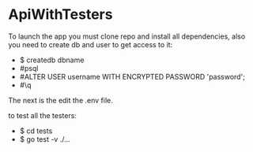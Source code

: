 # ApiWithTesters

To launch the app you must clone repo and install all dependencies, also you need to create db and user to get access to it:
- $ createdb dbname
- #psql
- #ALTER USER username WITH ENCRYPTED PASSWORD 'password';
- #\q

The next is the edit the .env file.

to test all the testers:
- $ cd tests
- $ go test -v ./...
